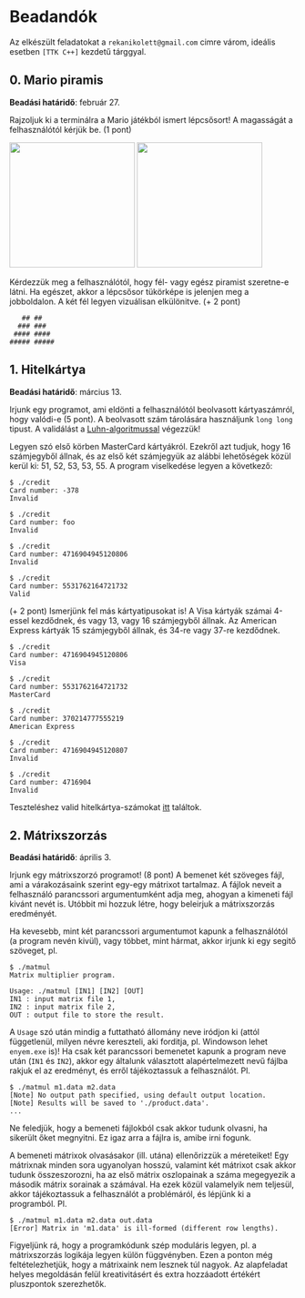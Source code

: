 # Beadandók

Az elkészült feladatokat a `rekanikolett@gmail.com` cimre várom, ideális esetben `[TTK C++]` kezdetű tárggyal.

## 0. Mario piramis

**Beadási határidő**: február 27.

Rajzoljuk ki a terminálra a Mario játékból ismert lépcsősort! A magasságát a felhasználótól kérjük be. (1 pont)

<img src="http://www.infendo.com/wp-content/uploads/2008/06/mario.png" height="220"> <img src="http://www.korenlc.com/wp-content/uploads/2014/03/mario.jpg1.png" height="220">

Kérdezzük meg a felhasználótól, hogy fél- vagy egész piramist szeretne-e látni. Ha egészet, akkor a lépcsősor tükörképe is jelenjen meg a jobboldalon. A két fél legyen vizuálisan elkülönitve. (+ 2 pont)

```
   ## ##
  ### ###
 #### ####
##### #####
```

## 1. Hitelkártya

**Beadási határidő**: március 13.

Irjunk egy programot, ami eldönti a felhasználótól beolvasott kártyaszámról, hogy
valódi-e (5 pont). A beolvasott szám tárolására használjunk `long long` tipust.
A validálást a [Luhn-algoritmussal](https://hu.wikipedia.org/wiki/Luhn-formula) végezzük!

Legyen szó első körben MasterCard kártyákról. Ezekről azt tudjuk,
hogy 16 számjegyből állnak, és az első két számjegyük az alábbi lehetőségek közül
kerül ki: 51, 52, 53, 53, 55. A program viselkedése legyen a következő:

```
$ ./credit
Card number: -378
Invalid

$ ./credit
Card number: foo
Invalid

$ ./credit
Card number: 4716904945120806
Invalid

$ ./credit
Card number: 5531762164721732
Valid
```

(+ 2 pont) Ismerjünk fel más kártyatipusokat is! A Visa kártyák számai 4-essel
kezdődnek, és vagy 13, vagy 16 számjegyből állnak. Az American Express kártyák
15 számjegyből állnak, és 34-re vagy 37-re kezdődnek.

```
$ ./credit
Card number: 4716904945120806
Visa

$ ./credit
Card number: 5531762164721732
MasterCard

$ ./credit
Card number: 370214777555219
American Express

$ ./credit
Card number: 4716904945120807
Invalid

$ ./credit
Card number: 4716904
Invalid
```
Teszteléshez valid hitelkártya-számokat [itt](http://www.getcreditcardnumbers.com/how-to-get-a-master-card-credit-card) találtok.


## 2. Mátrixszorzás

**Beadási határidő**: április 3.

Irjunk egy mátrixszorzó programot! (8 pont) A bemenet két szöveges fájl, ami a várakozásaink szerint egy-egy mátrixot tartalmaz. A fájlok neveit a felhasználó parancssori argumentumként adja meg, ahogyan a kimeneti fájl kivánt nevét is. Utóbbit mi hozzuk létre, hogy beleirjuk a mátrixszorzás eredményét.

Ha kevesebb, mint két parancssori argumentumot kapunk a felhasználótól (a program nevén kivül), vagy többet, mint hármat, akkor irjunk ki egy segitő szöveget, pl.

```
$ ./matmul 
Matrix multiplier program.

Usage: ./matmul [IN1] [IN2] [OUT]
IN1 : input matrix file 1,
IN2 : input matrix file 2,
OUT : output file to store the result.
```

A `Usage` szó után mindig a futtatható állomány neve iródjon ki (attól függetlenül, milyen névre kereszteli, aki forditja, pl. Windowson lehet `enyem.exe` is)! Ha csak két parancssori bemenetet kapunk a program neve után (`IN1` és `IN2`), akkor egy általunk választott alapértelmezett nevű fájlba rakjuk el az eredményt, és erről tájékoztassuk a felhasználót. Pl.

```
$ ./matmul m1.data m2.data
[Note] No output path specified, using default output location. 
[Note] Results will be saved to './product.data'.
...
```

Ne feledjük, hogy a bemeneti fájlokból csak akkor tudunk olvasni, ha sikerült őket megnyitni. Ez igaz arra a fájlra is, amibe irni fogunk. 

A bemeneti mátrixok olvasásakor (ill. utána) ellenőrizzük a méreteiket! Egy mátrixnak minden sora ugyanolyan hosszú, valamint két mátrixot csak akkor tudunk összeszorozni, ha az első mátrix oszlopainak a száma megegyezik a második mátrix sorainak a számával. Ha ezek közül valamelyik nem teljesül, akkor tájékoztassuk a felhasználót a problémáról, és lépjünk ki a programból. Pl.

```
$ ./matmul m1.data m2.data out.data
[Error] Matrix in 'm1.data' is ill-formed (different row lengths).
```

Figyeljünk rá, hogy a programkódunk szép moduláris legyen, pl. a mátrixszorzás logikája legyen külön függvényben. Ezen a ponton még feltételezhetjük, hogy a mátrixaink nem lesznek túl nagyok. Az alapfeladat helyes megoldásán felül kreativitásért és extra hozzáadott értékért pluszpontok szerezhetők.
